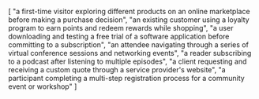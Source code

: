 [
    "a first-time visitor exploring different products on an online marketplace before making a purchase decision",
    "an existing customer using a loyalty program to earn points and redeem rewards while shopping",
    "a user downloading and testing a free trial of a software application before committing to a subscription",
    "an attendee navigating through a series of virtual conference sessions and networking events",
    "a reader subscribing to a podcast after listening to multiple episodes",
    "a client requesting and receiving a custom quote through a service provider's website",
    "a participant completing a multi-step registration process for a community event or workshop"
]
